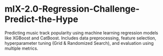 # mlX-2.0-Regression-Challenge-Predict-the-Hype
Predicting music track popularity using machine learning regression models like XGBoost and CatBoost. Includes data preprocessing, feature selection, hyperparameter tuning (Grid &amp; Randomized Search), and evaluation using multiple metrics.
